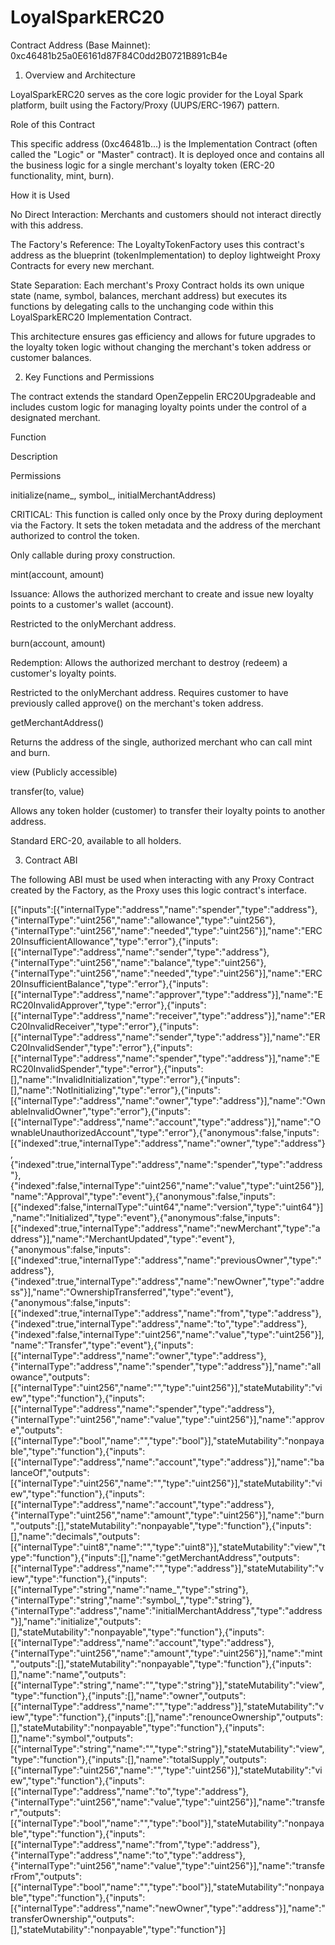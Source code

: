 # LoyalSparkERC20
Contract Address (Base Mainnet): 0xc46481b25a0E6161d87F84C0dd2B0721B891cB4e

1. Overview and Architecture

LoyalSparkERC20 serves as the core logic provider for the Loyal Spark platform, built using the Factory/Proxy (UUPS/ERC-1967) pattern.

Role of this Contract

This specific address (0xc46481b...) is the Implementation Contract (often called the "Logic" or "Master" contract). It is deployed once and contains all the business logic for a single merchant's loyalty token (ERC-20 functionality, mint, burn).

How it is Used

No Direct Interaction: Merchants and customers should not interact directly with this address.

The Factory's Reference: The LoyaltyTokenFactory uses this contract's address as the blueprint (tokenImplementation) to deploy lightweight Proxy Contracts for every new merchant.

State Separation: Each merchant's Proxy Contract holds its own unique state (name, symbol, balances, merchant address) but executes its functions by delegating calls to the unchanging code within this LoyalSparkERC20 Implementation Contract.

This architecture ensures gas efficiency and allows for future upgrades to the loyalty token logic without changing the merchant's token address or customer balances.

2. Key Functions and Permissions

The contract extends the standard OpenZeppelin ERC20Upgradeable and includes custom logic for managing loyalty points under the control of a designated merchant.

Function

Description

Permissions

initialize(name_, symbol_, initialMerchantAddress)

CRITICAL: This function is called only once by the Proxy during deployment via the Factory. It sets the token metadata and the address of the merchant authorized to control the token.

Only callable during proxy construction.

mint(account, amount)

Issuance: Allows the authorized merchant to create and issue new loyalty points to a customer's wallet (account).

Restricted to the onlyMerchant address.

burn(account, amount)

Redemption: Allows the authorized merchant to destroy (redeem) a customer's loyalty points.

Restricted to the onlyMerchant address. Requires customer to have previously called approve() on the merchant's token address.

getMerchantAddress()

Returns the address of the single, authorized merchant who can call mint and burn.

view (Publicly accessible)

transfer(to, value)

Allows any token holder (customer) to transfer their loyalty points to another address.

Standard ERC-20, available to all holders.

3. Contract ABI

The following ABI must be used when interacting with any Proxy Contract created by the Factory, as the Proxy uses this logic contract's interface.

[{"inputs":[{"internalType":"address","name":"spender","type":"address"},{"internalType":"uint256","name":"allowance","type":"uint256"},{"internalType":"uint256","name":"needed","type":"uint256"}],"name":"ERC20InsufficientAllowance","type":"error"},{"inputs":[{"internalType":"address","name":"sender","type":"address"},{"internalType":"uint256","name":"balance","type":"uint256"},{"internalType":"uint256","name":"needed","type":"uint256"}],"name":"ERC20InsufficientBalance","type":"error"},{"inputs":[{"internalType":"address","name":"approver","type":"address"}],"name":"ERC20InvalidApprover","type":"error"},{"inputs":[{"internalType":"address","name":"receiver","type":"address"}],"name":"ERC20InvalidReceiver","type":"error"},{"inputs":[{"internalType":"address","name":"sender","type":"address"}],"name":"ERC20InvalidSender","type":"error"},{"inputs":[{"internalType":"address","name":"spender","type":"address"}],"name":"ERC20InvalidSpender","type":"error"},{"inputs":[],"name":"InvalidInitialization","type":"error"},{"inputs":[],"name":"NotInitializing","type":"error"},{"inputs":[{"internalType":"address","name":"owner","type":"address"}],"name":"OwnableInvalidOwner","type":"error"},{"inputs":[{"internalType":"address","name":"account","type":"address"}],"name":"OwnableUnauthorizedAccount","type":"error"},{"anonymous":false,"inputs":[{"indexed":true,"internalType":"address","name":"owner","type":"address"},{"indexed":true,"internalType":"address","name":"spender","type":"address"},{"indexed":false,"internalType":"uint256","name":"value","type":"uint256"}],"name":"Approval","type":"event"},{"anonymous":false,"inputs":[{"indexed":false,"internalType":"uint64","name":"version","type":"uint64"}],"name":"Initialized","type":"event"},{"anonymous":false,"inputs":[{"indexed":true,"internalType":"address","name":"newMerchant","type":"address"}],"name":"MerchantUpdated","type":"event"},{"anonymous":false,"inputs":[{"indexed":true,"internalType":"address","name":"previousOwner","type":"address"},{"indexed":true,"internalType":"address","name":"newOwner","type":"address"}],"name":"OwnershipTransferred","type":"event"},{"anonymous":false,"inputs":[{"indexed":true,"internalType":"address","name":"from","type":"address"},{"indexed":true,"internalType":"address","name":"to","type":"address"},{"indexed":false,"internalType":"uint256","name":"value","type":"uint256"}],"name":"Transfer","type":"event"},{"inputs":[{"internalType":"address","name":"owner","type":"address"},{"internalType":"address","name":"spender","type":"address"}],"name":"allowance","outputs":[{"internalType":"uint256","name":"","type":"uint256"}],"stateMutability":"view","type":"function"},{"inputs":[{"internalType":"address","name":"spender","type":"address"},{"internalType":"uint256","name":"value","type":"uint256"}],"name":"approve","outputs":[{"internalType":"bool","name":"","type":"bool"}],"stateMutability":"nonpayable","type":"function"},{"inputs":[{"internalType":"address","name":"account","type":"address"}],"name":"balanceOf","outputs":[{"internalType":"uint256","name":"","type":"uint256"}],"stateMutability":"view","type":"function"},{"inputs":[{"internalType":"address","name":"account","type":"address"},{"internalType":"uint256","name":"amount","type":"uint256"}],"name":"burn","outputs":[],"stateMutability":"nonpayable","type":"function"},{"inputs":[],"name":"decimals","outputs":[{"internalType":"uint8","name":"","type":"uint8"}],"stateMutability":"view","type":"function"},{"inputs":[],"name":"getMerchantAddress","outputs":[{"internalType":"address","name":"","type":"address"}],"stateMutability":"view","type":"function"},{"inputs":[{"internalType":"string","name":"name_","type":"string"},{"internalType":"string","name":"symbol_","type":"string"},{"internalType":"address","name":"initialMerchantAddress","type":"address"}],"name":"initialize","outputs":[],"stateMutability":"nonpayable","type":"function"},{"inputs":[{"internalType":"address","name":"account","type":"address"},{"internalType":"uint256","name":"amount","type":"uint256"}],"name":"mint","outputs":[],"stateMutability":"nonpayable","type":"function"},{"inputs":[],"name":"name","outputs":[{"internalType":"string","name":"","type":"string"}],"stateMutability":"view","type":"function"},{"inputs":[],"name":"owner","outputs":[{"internalType":"address","name":"","type":"address"}],"stateMutability":"view","type":"function"},{"inputs":[],"name":"renounceOwnership","outputs":[],"stateMutability":"nonpayable","type":"function"},{"inputs":[],"name":"symbol","outputs":[{"internalType":"string","name":"","type":"string"}],"stateMutability":"view","type":"function"},{"inputs":[],"name":"totalSupply","outputs":[{"internalType":"uint256","name":"","type":"uint256"}],"stateMutability":"view","type":"function"},{"inputs":[{"internalType":"address","name":"to","type":"address"},{"internalType":"uint256","name":"value","type":"uint256"}],"name":"transfer","outputs":[{"internalType":"bool","name":"","type":"bool"}],"stateMutability":"nonpayable","type":"function"},{"inputs":[{"internalType":"address","name":"from","type":"address"},{"internalType":"address","name":"to","type":"address"},{"internalType":"uint256","name":"value","type":"uint256"}],"name":"transferFrom","outputs":[{"internalType":"bool","name":"","type":"bool"}],"stateMutability":"nonpayable","type":"function"},{"inputs":[{"internalType":"address","name":"newOwner","type":"address"}],"name":"transferOwnership","outputs":[],"stateMutability":"nonpayable","type":"function"}]
